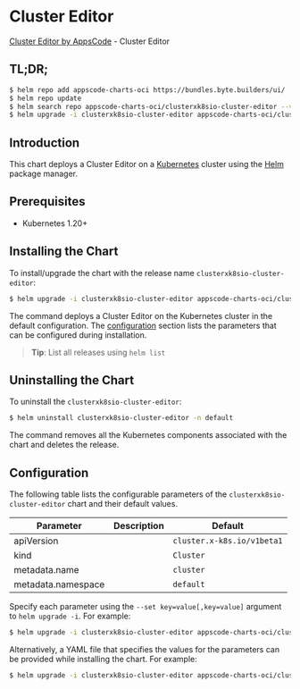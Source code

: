# Cluster Editor

[Cluster Editor by AppsCode](https://byte.builders) - Cluster Editor

## TL;DR;

```bash
$ helm repo add appscode-charts-oci https://bundles.byte.builders/ui/
$ helm repo update
$ helm search repo appscode-charts-oci/clusterxk8sio-cluster-editor --version=v0.5.0
$ helm upgrade -i clusterxk8sio-cluster-editor appscode-charts-oci/clusterxk8sio-cluster-editor -n default --create-namespace --version=v0.5.0
```

## Introduction

This chart deploys a Cluster Editor on a [Kubernetes](http://kubernetes.io) cluster using the [Helm](https://helm.sh) package manager.

## Prerequisites

- Kubernetes 1.20+

## Installing the Chart

To install/upgrade the chart with the release name `clusterxk8sio-cluster-editor`:

```bash
$ helm upgrade -i clusterxk8sio-cluster-editor appscode-charts-oci/clusterxk8sio-cluster-editor -n default --create-namespace --version=v0.5.0
```

The command deploys a Cluster Editor on the Kubernetes cluster in the default configuration. The [configuration](#configuration) section lists the parameters that can be configured during installation.

> **Tip**: List all releases using `helm list`

## Uninstalling the Chart

To uninstall the `clusterxk8sio-cluster-editor`:

```bash
$ helm uninstall clusterxk8sio-cluster-editor -n default
```

The command removes all the Kubernetes components associated with the chart and deletes the release.

## Configuration

The following table lists the configurable parameters of the `clusterxk8sio-cluster-editor` chart and their default values.

|     Parameter      | Description |                Default                |
|--------------------|-------------|---------------------------------------|
| apiVersion         |             | <code>cluster.x-k8s.io/v1beta1</code> |
| kind               |             | <code>Cluster</code>                  |
| metadata.name      |             | <code>cluster</code>                  |
| metadata.namespace |             | <code>default</code>                  |


Specify each parameter using the `--set key=value[,key=value]` argument to `helm upgrade -i`. For example:

```bash
$ helm upgrade -i clusterxk8sio-cluster-editor appscode-charts-oci/clusterxk8sio-cluster-editor -n default --create-namespace --version=v0.5.0 --set apiVersion=cluster.x-k8s.io/v1beta1
```

Alternatively, a YAML file that specifies the values for the parameters can be provided while
installing the chart. For example:

```bash
$ helm upgrade -i clusterxk8sio-cluster-editor appscode-charts-oci/clusterxk8sio-cluster-editor -n default --create-namespace --version=v0.5.0 --values values.yaml
```
